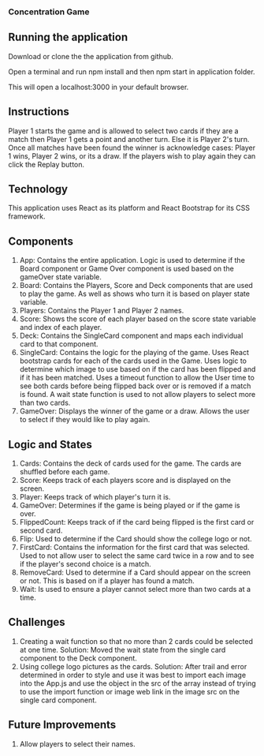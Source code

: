 ### Concentration Game

## Running the application

Download or clone the the application from github. 

Open a terminal and run npm install and then npm start in application folder.

This will open a localhost:3000 in your default browser.

## Instructions

Player 1 starts the game and is allowed to select two cards if they are a match then Player 1 gets a point and another turn. Else it is Player 2's turn. Once all matches have been found the winner is acknowledge cases: Player 1 wins, Player 2 wins, or its a draw. If the players wish to play again they can click the Replay button.

## Technology
This application uses React as its platform and React Bootstrap for its CSS framework. 

## Components

1. App: Contains the entire application. Logic is used to determine if the Board component or Game Over component is used based on the gameOver state variable.
2. Board: Contains the Players, Score and Deck components that are used to play the game. As well as shows who turn it is based on player state variable.
3. Players: Contains the Player 1 and Player 2 names.
4. Score: Shows the score of each player based on the score state variable and index of each player.
5. Deck: Contains the SingleCard component and maps each individual card to that component.
6. SingleCard: Contains the logic for the playing of the game. Uses React bootstrap cards for each of the cards used in the Game. Uses logic to determine which image to use based on if the card has been flipped and if it has been matched. Uses a timeout function to allow the User time to see both cards before being flipped back over or is removed if a match is found. A wait state function is used to not allow players to select more than two cards. 
7. GameOver: Displays the winner of the game or a draw. Allows the user to select if they would like to play again.

## Logic and States

1. Cards: Contains the deck of cards used for the game. The cards are shuffled before each game.
2. Score: Keeps track of each players score and is displayed on the screen.
3. Player: Keeps track of which player's turn it is.
4. GameOver: Determines if the game is being played or if the game is over.
5. FlippedCount: Keeps track of if the card being flipped is the first card or second card.
6. Flip: Used to determine if the Card should show the college logo or not.
7. FirstCard: Contains the information for the first card that was selected. Used to not allow user to select the same card twice in a row and to see if the player's second choice is a match.
8. RemoveCard: Used to determine if a Card should appear on the screen or not. This is based on if a player has found a match.
9. Wait: Is used to ensure a player cannot select more than two cards at a time. 

## Challenges

1. Creating a wait function so that no more than 2 cards could be selected at one time. Solution: Moved the wait state from the single card component to the Deck component.
2. Using college logo pictures as the cards. Solution: After trail and error determined in order to style and use it was best to import each image into the App.js and use the object in the src of the array instead of trying to use the import function or image web link in the image src on the single card component. 

## Future Improvements

1. Allow players to select their names.
